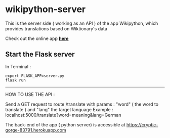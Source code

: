 # wikipython-server
This is the server side ( working as an API ) of the app Wikipython, which provides translations based on Wiktionary's data

Check out the online app **[here](http://tiny.cc/wikipython)**
## Start the Flask server 
In Terminal : 
```
export FLASK_APP=server.py
flask run
```
--- 
HOW TO USE THE API : 

Send a GET request to route /translate with params : "word" ( the word to translate ) and "lang" the target language
Example : localhost:5000/translate?word=meaning&lang=German

The back-end of the app ( python server) is accessible at https://cryptic-gorge-83791.herokuapp.com
